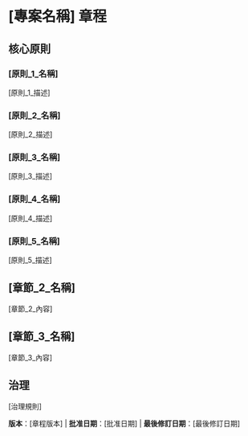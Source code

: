 # [專案名稱] 章程
<!-- 範例：規格章程、任務流程章程等 -->

## 核心原則

### [原則_1_名稱]
<!-- 範例：一、函式庫優先 -->
[原則_1_描述]
<!-- 範例：每個功能都以獨立函式庫開始；函式庫必須是獨立的、可獨立測試的、有文件的；需要明確的目的 - 沒有僅限於組織的函式庫 -->

### [原則_2_名稱]
<!-- 範例：二、CLI 介面 -->
[原則_2_描述]
<!-- 範例：每個函式庫都透過 CLI 公開功能；文字輸入/輸出協定：stdin/args → stdout，錯誤 → stderr；支援 JSON + 人類可讀格式 -->

### [原則_3_名稱]
<!-- 範例：三、測試優先 (不可協商) -->
[原則_3_描述]
<!-- 範例：強制 TDD：撰寫測試 → 使用者核准 → 測試失敗 → 然後實作；嚴格執行紅-綠-重構循環 -->

### [原則_4_名稱]
<!-- 範例：四、整合測試 -->
[原則_4_描述]
<!-- 範例：需要整合測試的重點領域：新的函式庫合約測試、合約變更、服務間通訊、共用結構描述 -->

### [原則_5_名稱]
<!-- 範例：五、可觀察性，六、版本控制與重大變更，七、簡單性 -->
[原則_5_描述]
<!-- 範例：文字 I/O 確保可除錯性；需要結構化日誌記錄；或：MAJOR.MINOR.BUILD 格式；或：從簡單開始，YAGNI 原則 -->

## [章節_2_名稱]
<!-- 範例：額外限制、安全性需求、效能標準等 -->

[章節_2_內容]
<!-- 範例：技術堆疊需求、合規性標準、部署原則等 -->

## [章節_3_名稱]
<!-- 範例：開發工作流程、審查流程、品質閘門等 -->

[章節_3_內容]
<!-- 範例：程式碼審查需求、測試閘門、部署核准流程等 -->

## 治理
<!-- 範例：章程取代所有其他實務；修正案需要文件、核准、遷移計畫 -->

[治理規則]
<!-- 範例：所有 PR/審查都必須驗證合規性；複雜性必須合理；使用 [GUIDANCE_FILE] 作為執行階段開發指南 -->

**版本**：[章程版本] | **批准日期**：[批准日期] | **最後修訂日期**：[最後修訂日期]
<!-- 範例：版本：2.1.1 | 批准日期：2025-06-13 | 最後修訂日期：2025-07-16 -->
